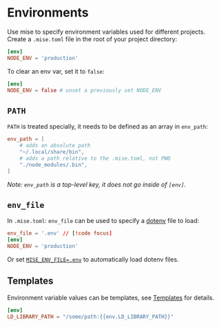 # Environments

Use mise to specify environment variables used for different projects. Create a `.mise.toml` file
in the root of your project directory:

```toml
[env]
NODE_ENV = 'production'
```

To clear an env var, set it to `false`:

```toml
[env]
NODE_ENV = false # unset a previously set NODE_ENV
```


## `PATH`

`PATH` is treated specially, it needs to be defined as an array in `env_path`:

```toml
env_path = [
    # adds an absolute path
    "~/.local/share/bin",
    # adds a path relative to the .mise.toml, not PWD
    "./node_modules/.bin",
]
```

_Note: `env_path` is a top-level key, it does not go inside of `[env]`._

## `env_file`

In `.mise.toml`: `env_file` can be used to specify a [dotenv](https://dotenv.org) file to load:

```toml
env_file = '.env' // [!code focus]
[env]
NODE_ENV = 'production'
```

Or set [`MISE_ENV_FILE=.env`](/configuration#mise-env-file) to automatically load dotenv files.

## Templates

Environment variable values can be templates, see [Templates](/templates) for details.

```toml
[env]
LD_LIBRARY_PATH = "/some/path:{{env.LD_LIBRARY_PATH}}"
```
